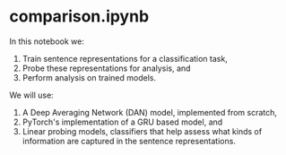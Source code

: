 # comparison.ipynb

In this notebook we:

1. Train sentence representations for a classification task,
2. Probe these representations for analysis, and
3. Perform analysis on trained models.

We will use:

1. A Deep Averaging Network (DAN) model, implemented from scratch,
2. PyTorch's implementation of a GRU based model, and
3. Linear probing models, classifiers that help assess what kinds of information are captured in the sentence representations.
